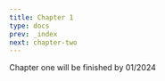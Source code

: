 ```yaml
---
title: Chapter 1
type: docs
prev: _index
next: chapter-two
---
```


Chapter one will be finished by 01/2024

